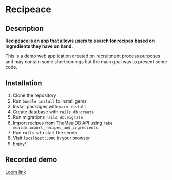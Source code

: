 # Recipeace

## Description

**Recipeace is an app that allows users to search for recipes based on ingredients they have on hand.** 

This is a demo web application created on recruitment process purposes and may contain some shortcomings but the main goal was to present some code.

## Installation

1. Clone the repository
2. Run `bundle install` to install gems
3. Install packages with `yarn install`
4. Create database with `rails db:create`
5. Run migrations `rails db:migrate`
6. Import recipes from TheMealDB API using `rake mealdb:import_recipes_and_ingredients`
7. Run `rails s` to start the server
8. Visit `localhost:3000` in your browser
9. Enjoy!

## Recorded demo

[Loom link](https://www.loom.com/share/f85bfd33907344a089a1c7841232c524)